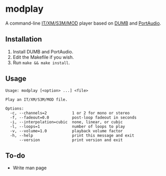 modplay
=======

A command-line [IT/XM/S3M/MOD](https://en.wikipedia.org/wiki/Module_file)
player based on [DUMB](http://dumb.sourceforge.net/index.php?page=about) and
[PortAudio](http://www.portaudio.com/).

Installation
------------

1.	Install DUMB and PortAudio.
2.	Edit the Makefile if you wish.
3.	Run `make && make install`.

Usage
-----

```
Usage: modplay [<option> ...] <file>

Play an IT/XM/S3M/MOD file.

Options:
  -c, --channels=2           1 or 2 for mono or stereo
  -f, --fadeout=0.0          post-loop fadeout in seconds
  -i, --interpolation=cubic  none, linear, or cubic
  -l, --loops=1              number of loops to play
  -v, --volume=1.0           playback volume factor
  -h, --help                 print this message and exit
      --version              print version and exit
```

To-do
-----

-	Write man page
